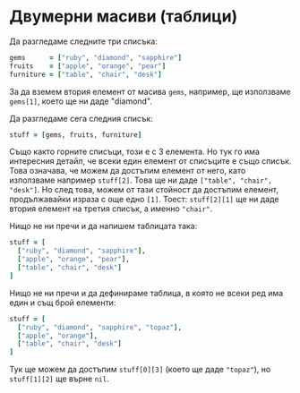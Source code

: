 # Двумерни масиви (таблици)

Да разгледаме следните три списъка:

``` ruby
gems      = ["ruby", "diamond", "sapphire"]
fruits    = ["apple", "orange", "pear"]
furniture = ["table", "chair", "desk"]
```

За да вземем втория елемент от масива `gems`, например, ще използваме `gems[1]`, което ще ни даде "diamond".

Да разгледаме сега следния списък:

``` ruby
stuff = [gems, fruits, furniture]
```

Също както горните списъци, този е с 3 елемента. Но тук го има интересния детайл, че всеки един елемент от списъците е също списък. Това означава, че можем да достъпим елемент от него, като използваме например `stuff[2]`. Това ще ни даде `["table", "chair", "desk"]`. Но след това, можем от тази стойност да достъпим елемент, продължавайки израза с още едно `[1]`. Тоест: `stuff[2][1]` ще ни даде втория елемент на третия списък, а именно `"chair"`.

Нищо не ни пречи и да напишем таблицата така:

``` ruby
stuff = [
  ["ruby", "diamond", "sapphire"],
  ["apple", "orange", "pear"],
  ["table", "chair", "desk"]
]
```

Нищо не ни пречи и да дефинираме таблица, в която не всеки ред има един и същ брой елементи:

``` ruby
stuff = [
  ["ruby", "diamond", "sapphire", "topaz"],
  ["apple", "orange"],
  ["table", "chair", "desk"]
]
```

Тук ще можем да достъпим `stuff[0][3]` (което ще даде `"topaz"`), но `stuff[1][2]` ще върне `nil`.
